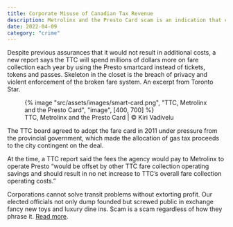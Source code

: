 ```yaml
---
title: Corporate Misuse of Canadian Tax Revenue
description: Metrolinx and the Presto Card scam is an indication that corporations cannot solve transit problems but only exist to extort profit
date: 2022-04-09
category: "crime"
---
```


Despite previous assurances that it would not result in additional costs, a new report says the TTC will spend millions of dollars more on fare collection each year by using the Presto smartcard instead of tickets, tokens and passes. Skeleton in the closet is the breach of privacy and violent enforcement of the broken fare system. An excerpt from Toronto Star.

<!-- excerpt -->

<figure>
{% image "src/assets/images/smart-card.png", "TTC, Metrolinx and the Presto Card", "image", [400, 700] %}
<figcaption>TTC, Metrolinx and the Presto Card | © Kiri Vadivelu</figcaption>
</figure>

The TTC board agreed to adopt the fare card in 2011 under pressure from the provincial government, which made the allocation of gas tax proceeds to the city contingent on the deal.

At the time, a TTC report said the fees the agency would pay to Metrolinx to operate Presto “would be offset by other TTC fare collection operating savings and should result in no net increase to TTC’s overall fare collection operating costs.”

Corporations cannot solve transit problems without extorting profit. Our elected officials not only dump founded but screwed public in exchange fancy new toys and luxury dine ins. Scam is a scam regardless of how they phrase it. [Read more](https://www.thestar.com/news/gta/2018/06/08/presto-to-cost-ttc-millions-more-than-current-fare-system.html?fbclid=IwAR2SEDJ6TFj53MEsOoZ6MGz9LxTFh8UALIbLqe5WxPmI2gaVGsZsYz1fYzw).
